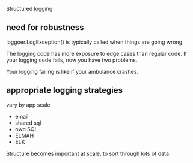 Structured logging

## need for robustness

loggoer.LogException() is typically called when things are going wrong.

The logging code has more exposure to edge cases than regular code. If your logging code fails, now you have two problems.

Your logging failing is like if your ambulance crashes.


## appropriate logging strategies

vary by app scale
- email
- shared sql
- own SQL
- ELMAH
- ELK

Structure becomes important at scale, to sort through lots of data.



